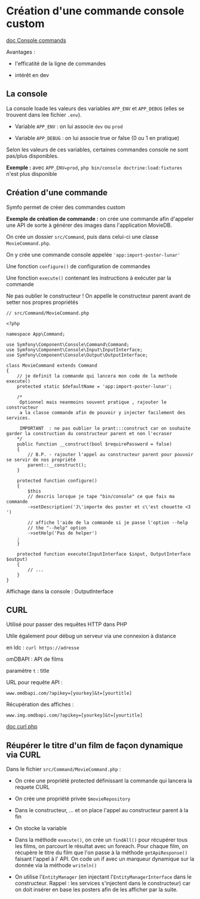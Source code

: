 # Création d'une commande console custom

[doc Console commands](https://symfony.com/doc/current/console.html)

Avantages :

* l'efficatité de la ligne de commandes

* intérêt en dev

## La console

La console loade les valeurs des variables `APP_ENV` et `APP_DEBUG` (elles se trouvent dans lee fichier `.env`).

* Variable `APP_ENV` : on lui associe `dev` ou `prod`

* Variable `APP_DEBUG` : on lui associe true or false (0 ou 1 en pratique)

Selon les valeurs de ces variables, certaines commandes console ne sont pas/plus disponibles.

**Exemple :** avec `APP_ENV=prod`, `php bin/console doctrine:load:fixtures` n'est plus disponible

## Création d'une commande

Symfo permet de créer des commandes custom

**Exemple de création de commande :** on crée une commande afin d'appeler une API de sorte à générer des images dans l'application MovieDB.

On crée un dossier `src/Command`, puis dans celui-ci une classe `MovieCommand.php`.

On y crée une commande console appelée `'app:import-poster-lunar'`

Une fonction `configure()` de configuration de commandes

Une fonction `execute()` contenant les instructions à exécuter par la commande

Ne pas oublier le constructeur ! On appelle le constructeur parent avant de setter nos propres propriétés

```
// src/Command/MovieCommand.php

<?php

namespace App\Command;

use Symfony\Component\Console\Command\Command;
use Symfony\Component\Console\Input\InputInterface;
use Symfony\Component\Console\Output\OutputInterface;

class MovieCommand extends Command
{
    // je definit la commande qui lancera mon code de la methode execute()
    protected static $defaultName = 'app:import-poster-lunar';

    /*
     Optionnel mais neanmoins souvent pratique , rajouter le constructeur
     a la classe commande afin de pouvoir y injecter facilement des services.

     IMPORTANT  : ne pas oublier le prant:::construct car on souhaite garder la construction du constructeur parent et non l'ecraser 
    */
    public function __construct(bool $requirePassword = false)
    {
        // B.P. - rajouter l'appel au constructeur parent pour pouvoir se servir de nos propriété 
        parent::__construct();
    }

    protected function configure()
    {
        $this
        // descris lorsque je tape "bin/console" ce que fais ma commande 
        ->setDescription('J\'importe des poster et c\'est chouette <3 ')

        // affiche l'aide de la commande si je passe l'option --help
        // the "--help" option
        ->setHelp('Pas de helper')
    ;
    }

    protected function execute(InputInterface $input, OutputInterface $output)
    {
        // ...
    }
}
```

Affichage dans la console : OutputInterface

## CURL

Utilisé pour passer des requêtes HTTP dans PHP

Utile également pour débug un serveur via une connexion à distance

en ldc : `curl https://adresse`

omDBAPI : API de films

paramètre `t` : title

URL pour requête API :

`www.omdbapi.com/?apikey=[yourkey]&t=[yourtitle]`

Récupération des affiches :

`www.img.omdbapi.com/?apikey=[yourkey]&t=[yourtitle]`

[doc curl php](http://php.net/manual/fr/curl.examples-basic.php)

## Réupérer le titre d'un film de façon dynamique via CURL

Dans le fichier `src/Command/MovieCommand.php` :

* On crée une propriété protected définissant la commande qui lancera la requete CURL

* On crée une propriété privée `$movieRepository`

* Dans le constructeur, ... et on place l'appel au constructeur parent à la fin

* On stocke la variable 

* Dans la méthode `execute()`, on crée un `findAll()` pour récupérer tous les films, on parcourt le résultat avec un foreach. Pour chaque film, on récupère le titre du film que l'on passe à la méthode `getApiResponse()` faisant l'appel à l' API. On code un if avec un marqueur dynamique sur la donnée via la méthode `writeln()`

* On utilise l'`EntityManager` (en injectant l'`EntityManagerInterface` dans le constructeur. Rappel : les services s'injectent dans le constructeur) car on doit insérer en base les posters afin de les afficher par la suite.
